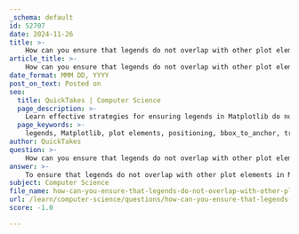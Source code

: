 ```yaml
---
_schema: default
id: 52707
date: 2024-11-26
title: >-
    How can you ensure that legends do not overlap with other plot elements?
article_title: >-
    How can you ensure that legends do not overlap with other plot elements?
date_format: MMM DD, YYYY
post_on_text: Posted on
seo:
  title: QuickTakes | Computer Science
  page_description: >-
    Learn effective strategies for ensuring legends in Matplotlib do not overlap with other plot elements, including positional adjustments and customization techniques.
  page_keywords: >-
    legends, Matplotlib, plot elements, positioning, bbox_to_anchor, transparent background, subplot legends, pie charts, customization, readability
author: QuickTakes
question: >-
    How can you ensure that legends do not overlap with other plot elements?
answer: >-
    To ensure that legends do not overlap with other plot elements in Matplotlib, you can utilize several techniques for optimal positioning and customization. Here are some effective strategies:\n\n1. **Positioning the Legend**: Use the `loc` parameter in the `legend()` method to specify the location of the legend. Common options include 'upper right', 'lower right', 'upper left', and 'lower left'. For example:\n   ```python\n   ax.legend(loc='upper right')\n   ```\n\n2. **Custom Coordinates**: If the predefined locations do not suit your needs, you can specify custom coordinates for the legend's position using a tuple. This allows for precise placement:\n   ```python\n   ax.legend(loc=(0.5, 0.5))  # Places the legend at the center of the plot\n   ```\n\n3. **Using `bbox_to_anchor`**: This parameter allows you to anchor the legend to a specific point in the plot. For instance, to place the legend outside the plot area:\n   ```python\n   ax.legend(loc='center left', bbox_to_anchor=(1, 0.5))  # Places the legend outside the left side\n   ```\n\n4. **Making the Legend Frame Transparent**: If the legend overlaps with data points, you can make the legend's background transparent to improve readability:\n   ```python\n   ax.legend(frameon=False)\n   ```\n\n5. **Adjusting Legend Size and Font**: You can customize the size and font of the legend to enhance clarity. For example:\n   ```python\n   ax.legend(fontsize='small', loc='upper right')\n   ```\n\n6. **Using Separate Legends for Subplots**: If you are working with subplots, consider placing legends in different locations for each subplot to avoid overlap. For example:\n   ```python\n   fig, axs = plt.subplots(2, 1)\n   axs[0].plot(x, y1, label='Data 1')\n   axs[0].legend(loc='upper right')\n   axs[1].plot(x, y2, label='Data 2')\n   axs[1].legend(loc='lower right')\n   ```\n\n7. **Avoiding Overlap in Pie Charts**: For pie charts, you can use the `legend()` method to place labels outside the chart, which helps in avoiding overlap:\n   ```python\n   plt.pie(slices, labels=None)  # Do not display labels on the pie chart\n   plt.legend(labels, loc='upper right')  # Use legend for labels\n   ```\n\nBy implementing these techniques, you can effectively manage the placement of legends in your Matplotlib plots, ensuring they remain readable and do not interfere with the visualization of your data.
subject: Computer Science
file_name: how-can-you-ensure-that-legends-do-not-overlap-with-other-plot-elements.md
url: /learn/computer-science/questions/how-can-you-ensure-that-legends-do-not-overlap-with-other-plot-elements
score: -1.0

---
```


&nbsp;